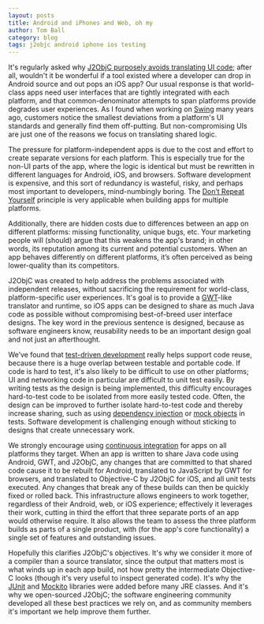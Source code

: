 ```yaml
---
layout: posts
title: Android and iPhones and Web, oh my
author: Tom Ball
category: blog
tags: j2objc android iphone ios testing
---
```


It's regularly asked why [J2ObjC purposely avoids translating UI code](http://j2objc.org/index.html#What_J2ObjC_isn't); after all, wouldn't it be wonderful if a tool existed where a developer can drop in Android source and out pops an iOS app? Our usual response is that world-class apps need user interfaces that are tightly integrated with each platform, and that common-denominator attempts to span platforms provide degrades user experiences. As I found when working on [Swing](http://en.wikipedia.org/wiki/Swing_(Java)) many years ago, customers notice the smallest deviations from a platform's UI standards and generally find them off-putting. But non-compromising UIs are just one of the reasons we focus on translating shared logic.

 The pressure for platform-independent apps is due to the cost and effort to create separate versions for each platform. This is especially true for the non-UI parts of the app, where the logic is identical but must be rewritten in different languages for Android, iOS, and browsers. Software development is expensive, and this sort of redundancy is wasteful, risky, and perhaps most important to developers, mind-numbingly boring. The [Don’t Repeat Yourself](http://en.wikipedia.org/wiki/Don%27t_repeat_yourself) principle is very applicable when building apps for multiple platforms.

 Additionally, there are hidden costs due to differences between an app on different platforms: missing functionality, unique bugs, etc. Your marketing people will (should) argue that this weakens the app's brand; in other words, its reputation among its current and potential customers. When an app behaves differently on different platforms, it’s often perceived as being lower-quality than its competitors. 

 J2ObjC was created to help address the problems associated with independent releases, without sacrificing the requirement for world-class, platform-specific user experiences. It's goal is to provide a [GWT](http://www.gwtproject.org/)-like translator and runtime, so iOS apps can be designed to share as much Java code as possible without compromising best-of-breed user interface designs. The key word in the previous sentence is designed, because as software engineers know, reusability needs to be an important design goal and not just an afterthought.

 We’ve found that [test-driven development](http://googletesting.blogspot.com/2008/09/test-first-is-fun_08.html) really helps support code reuse, because there is a huge overlap between testable and portable code.  If code is hard to test, it's also likely to be difficult to use on other platforms; UI and networking code in particular are difficult to unit test easily. By writing tests as the design is being implemented, this difficulty encourages hard-to-test code to be isolated from more easily tested code. Often, the design can be improved to further isolate hard-to-test code and thereby increase sharing, such as using [dependency injection](http://en.wikipedia.org/wiki/Dependency_injection) or [mock objects](http://en.wikipedia.org/wiki/Mock_object) in tests. Software development is challenging enough without sticking to designs that create unnecessary work.

 We strongly encourage using [continuous integration](http://googletesting.blogspot.com/2011/06/testing-at-speed-and-scale-of-google.html) for apps on all platforms they target. When an app is written to share Java code using Android, GWT, and J2ObjC, any changes that are committed to that shared code cause it to be rebuilt for Android, translated to JavaScript by GWT for browsers, and translated to Objective-C by J2ObjC for iOS, and all unit tests executed. Any changes that break any of these builds can then be quickly fixed or rolled back. This infrastructure allows engineers to work together, regardless of their Android, web, or iOS experience; effectively it leverages their work, cutting in third the effort that three separate ports of an app would otherwise require. It also allows the team to assess the three platform builds as parts of a single product, with (for the app's core functionality) a single set of features and outstanding issues.

Hopefully this clarifies J2ObjC's objectives. It's why we consider it more of a compiler than a source translator, since the output that matters most is what winds up in each app build, not how pretty the intermediate Objective-C looks (though it's very useful to inspect generated code). It's why the [JUnit](http://junit.org/) and [Mockito](https://code.google.com/p/mockito/) libraries were added before many JRE classes. And it's why we open-sourced J2ObjC; the software engineering community developed all these best practices we rely on, and as community members it's important we help improve them further.
